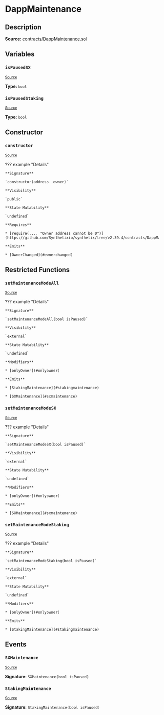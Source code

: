 # DappMaintenance

## Description

**Source:** [contracts/DappMaintenance.sol](https://github.com/Synthetixio/synthetix/tree/v2.39.4/contracts/DappMaintenance.sol)

## Variables

### `isPausedSX`

<sub>[Source](https://github.com/Synthetixio/synthetix/tree/v2.39.4/contracts/DappMaintenance.sol#L16)</sub>

**Type:** `bool`

### `isPausedStaking`

<sub>[Source](https://github.com/Synthetixio/synthetix/tree/v2.39.4/contracts/DappMaintenance.sol#L15)</sub>

**Type:** `bool`

## Constructor

### `constructor`

<sub>[Source](https://github.com/Synthetixio/synthetix/tree/v2.39.4/contracts/DappMaintenance.sol#L21)</sub>

??? example "Details"

    **Signature**

    `constructor(address _owner)`

    **Visibility**

    `public`

    **State Mutability**

    `undefined`

    **Requires**

    * [require(..., "Owner address cannot be 0")](https://github.com/Synthetixio/synthetix/tree/v2.39.4/contracts/DappMaintenance.sol#L22)

    **Emits**

    * [OwnerChanged](#ownerchanged)

## Restricted Functions

### `setMaintenanceModeAll`

<sub>[Source](https://github.com/Synthetixio/synthetix/tree/v2.39.4/contracts/DappMaintenance.sol#L27)</sub>

??? example "Details"

    **Signature**

    `setMaintenanceModeAll(bool isPaused)`

    **Visibility**

    `external`

    **State Mutability**

    `undefined`

    **Modifiers**

    * [onlyOwner](#onlyowner)

    **Emits**

    * [StakingMaintenance](#stakingmaintenance)

    * [SXMaintenance](#sxmaintenance)

### `setMaintenanceModeSX`

<sub>[Source](https://github.com/Synthetixio/synthetix/tree/v2.39.4/contracts/DappMaintenance.sol#L39)</sub>

??? example "Details"

    **Signature**

    `setMaintenanceModeSX(bool isPaused)`

    **Visibility**

    `external`

    **State Mutability**

    `undefined`

    **Modifiers**

    * [onlyOwner](#onlyowner)

    **Emits**

    * [SXMaintenance](#sxmaintenance)

### `setMaintenanceModeStaking`

<sub>[Source](https://github.com/Synthetixio/synthetix/tree/v2.39.4/contracts/DappMaintenance.sol#L34)</sub>

??? example "Details"

    **Signature**

    `setMaintenanceModeStaking(bool isPaused)`

    **Visibility**

    `external`

    **State Mutability**

    `undefined`

    **Modifiers**

    * [onlyOwner](#onlyowner)

    **Emits**

    * [StakingMaintenance](#stakingmaintenance)

## Events

### `SXMaintenance`

<sub>[Source](https://github.com/Synthetixio/synthetix/tree/v2.39.4/contracts/DappMaintenance.sol#L45)</sub>

**Signature**: `SXMaintenance(bool isPaused)`

### `StakingMaintenance`

<sub>[Source](https://github.com/Synthetixio/synthetix/tree/v2.39.4/contracts/DappMaintenance.sol#L44)</sub>

**Signature**: `StakingMaintenance(bool isPaused)`
